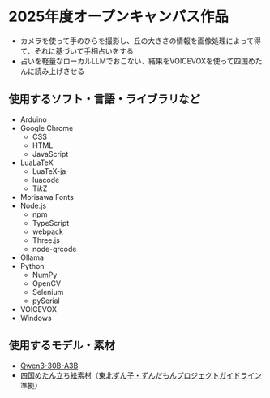 # 2025年度オープンキャンパス作品
- カメラを使って手のひらを撮影し、丘の大きさの情報を画像処理によって得て、それに基づいて手相占いをする
- 占いを軽量なローカルLLMでおこない、結果をVOICEVOXを使って四国めたんに読み上げさせる
## 使用するソフト・言語・ライブラリなど
- Arduino
- Google Chrome
  - CSS
  - HTML
  - JavaScript
- LuaLaTeX
  - LuaTeX-ja
  - luacode
  - Ti*k*Z
- Morisawa Fonts
- Node.js
  - npm
  - TypeScript
  - webpack
  - Three.js
  - node-qrcode
- Ollama
- Python
  - NumPy
  - OpenCV
  - Selenium
  - pySerial
- VOICEVOX
- Windows
## 使用するモデル・素材
- [Qwen3-30B-A3B](https://huggingface.co/Qwen/Qwen3-30B-A3B)
- [四国めたん立ち絵素材](https://nico.ms/im10791276)（[東北ずん子・ずんだもんプロジェクトガイドライン](https://zunko.jp/guideline.html)準拠）